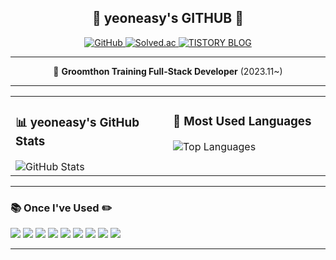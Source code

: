 <div align="center">

## 🐣 yeoneasy's GITHUB 🐣

<a href="https://github.com/yeoneasy">
  <img src="https://img.shields.io/badge/GitHub-152%20%2F%20918-blue" alt="GitHub">
</a>
<a href="https://solved.ac/yeoneasy">
  <img src="https://img.shields.io/badge/solved.ac-blue?logo=solved.ac" alt="Solved.ac">
</a>
<a href="https://your-tistory-link">
  <img src="https://img.shields.io/badge/TISTORY%20BLOG-black" alt="TISTORY BLOG">
</a>

---

🚀 **Groomthon Training Full-Stack Developer** (2023.11~)

</div>

---

<table>
<tr>
<td valign="top" width="50%">

### 📊 yeoneasy's GitHub Stats

<img src="https://github-readme-stats.vercel.app/api?username=yeoneasy&show_icons=true&theme=radical" alt="GitHub Stats">

</td>
<td valign="top" width="50%">

### 🎨 Most Used Languages

<img src="https://github-readme-stats.vercel.app/api/top-langs/?username=yeoneasy&layout=compact&theme=radical" alt="Top Languages">

</td>
</tr>
</table>

---

### 📚 Once I've Used ✏️

<p>
  <img src="https://img.shields.io/badge/React-61DAFB?style=flat-square&logo=react&logoColor=black">
  <img src="https://img.shields.io/badge/Firebase-FFCA28?style=flat-square&logo=firebase&logoColor=black">
  <img src="https://img.shields.io/badge/Visual%20Studio%20Code-007ACC?style=flat-square&logo=visualstudiocode&logoColor=white">
  <img src="https://img.shields.io/badge/Eclipse-2C2255?style=flat-square&logo=eclipse&logoColor=white">
  <img src="https://img.shields.io/badge/Android%20Studio-3DDC84?style=flat-square&logo=androidstudio&logoColor=white">
  <img src="https://img.shields.io/badge/XCode-147EFB?style=flat-square&logo=xcode&logoColor=white">
  <img src="https://img.shields.io/badge/GitHub-181717?style=flat-square&logo=github&logoColor=white">
  <img src="https://img.shields.io/badge/Figma-F24E1E?style=flat-square&logo=figma&logoColor=white">
  <img src="https://img.shields.io/badge/Notion-000000?style=flat-square&logo=notion&logoColor=white">
</p>

---
